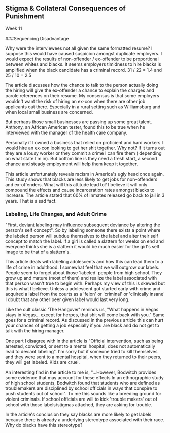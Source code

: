 Stigma & Collateral Consequences of Punishment
----------------------------------------------

Week 11

###Sequencing Disadvantage

Why were the interviewees not all given the same formatted resume? I
suppose this would have caused suspicion amongst duplicate employers. I would
expect the results of non-offender / ex-offender to be proportional
between whites and blacks. It seems employers timidness to hire blacks
is amplified when the black candidate has a criminal record. 
31 / 22 = 1.4 and 25 / 10 = 2.5

The article discusses how the chance to talk to the person actually
doing the hiring will give the ex-offender a chance to explain the
charges and parole references on their resume. My consensus is that some
employers wouldn't want the risk of hiring an ex-con when there are
other job applicants out there. Especially in a rural setting such as
Williamsburg and when local small business are concerned. 

But perhaps those small businesses are passing up some great talent.
Anthony, an African American tester, found this to be true when he
interviewed with the manager of the health care company. 

Personally if I owned a business that relied on proficient and hard
workers I would hire an ex-con looking to get her shit together. Why
not? If it turns out they are a lousy worker or they commit a crime I
can fire them ( depending on what state I'm in). But bottom line is they
need a fresh start, a second chance and steady employment will help them
keep it together.

This article unfortunately reveals racism in America's ugly head once
again. This study shows that blacks are less likely to get jobs for
non-offenders and ex-offenders. What will this attitude lead to? I
believe it will only compound the effects and cause incarceration rates
amongst blacks to increase. The article stated that 60% of inmates
released go back to jail in 3 years. That is a sad fact. 

### Labeling, Life Changes, and Adult Crime

"First, deviant labeling may influence subsequent deviance by altering
the person's self concept". So by labeling someone there exists a point
where the labeled person will subdue themselves to the label and alter
their self concept to match the label. If a girl is called a slattern for
weeks on end and everyone thinks she is a slattern it would be much easier
for the girl's self image to be that of a slattern's. 

This article deals with labeling adolescents and how this can lead them
to a life of crime in adulthood. I somewhat feel that we will outgrow
our labels. People seem to forget about those 'labeled' people from high
school. They grow up and mature (most of them) and realize the label
associated with that person wasn't true to begin with. Perhaps my view
of this is skewed but this is what I believe. Unless a adolescent got
started early with crime and acquired a label from the courts as a
'felon' or 'criminal' or 'clinically insane' I doubt that any other peer 
given label would last very long. 

Like the cult classic 'The Hangover' reminds us, "What happens in Vegas
stays in Vegas... except for herpes, that shit will come back with you."
Same goes for a criminal record. As discussed in the previous article
this can hurt your chances of getting a job especially if you are black
and do not get to talk with the hiring manager.

One part I disagree with in the article is "Official intervention, such
as being arrested, convicted, or sent to a mental hospital, does not
automatically lead to deviant labeling". I'm sorry but if someone tried
to kill themselves and they were sent to a mental hospital, when they
returned to their peers, they will get labeled. Kids are cruel. 

An interesting find in the article to me is, "...However, Bodwitch
provides some evidence that may account for these effects In an
ethnographic study of high school students, Bodwitch found that students
who are defined as troublemakers are disciplined by school officials in
ways that conspire to push students out of school". To me this sounds
like a breeding ground for violent criminals. If school officials are
will to kick 'trouble makers' out of school with those labels/stigmas
attached, they are asking for trouble.

In the article's conclusion they say blacks are more likely to get
labels because there is already a underlying stereotype associated with
their race. Why do blacks have this stereotype?
